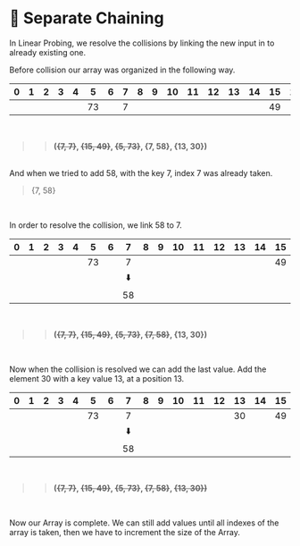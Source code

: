 # :link: Separate Chaining

In Linear Probing, we resolve the collisions by linking the new input in to already existing one.

Before collision our array was organized in the following way.

|  0  |  1  |  2  |  3  |  4  |  5  |  6  |  7  |  8  |  9  |  10 |  11 |  12 |  13 |  14 |  15 |  16 |
|:---:|:---:|:---:|:---:|:---:|:---:|:---:|:---:|:---:|:---:|:---:|:---:|:---:|:---:|:---:|:---:|:---:|
|     |     |     |     |     |  73 |     |  7  |     |     |     |     |     |     |     |  49 |     |

<br />

>>__(~~{7, 7}~~, ~~{15, 49}~~, ~~{5, 73}~~, {7, 58}, {13, 30})__

<br />
And when we tried to add 58, with the key 7, index 7 was already taken.

<br />

> {7, 58}
  
<br />

In order to resolve the collision, we link 58 to 7.

|  0  |  1  |  2  |  3  |  4  |  5  |  6  |  7  |  8  |  9  |  10 |  11 |  12 |  13 |  14 |  15 |  16 |
|:---:|:---:|:---:|:---:|:---:|:---:|:---:|:---:|:---:|:---:|:---:|:---:|:---:|:---:|:---:|:---:|:---:|
|     |     |     |     |     |  73 |     |  7  |     |     |     |     |     |     |     |  49 |     |
|     |     |     |     |     |     |     |   :arrow_down: |     |     |     |     |     |     |     |     |     |
|     |     |     |     |     |     |     |  58 |     |     |     |     |     |     |     |     |     |

<br />

>>__(~~{7, 7}~~, ~~{15, 49}~~, ~~{5, 73}~~, ~~{7, 58}~~, {13, 30})__

<br />

Now when the collision is resolved we can add the last value. Add the element 30 with a key value 13, at a position 13.

|  0  |  1  |  2  |  3  |  4  |  5  |  6  |  7  |  8  |  9  |  10 |  11 |  12 |  13 |  14 |  15 |  16 |
|:---:|:---:|:---:|:---:|:---:|:---:|:---:|:---:|:---:|:---:|:---:|:---:|:---:|:---:|:---:|:---:|:---:|
|     |     |     |     |     |  73 |     |  7  |     |     |     |     |     |  30 |     |  49 |     |
|     |     |     |     |     |     |     |   :arrow_down: |     |     |     |     |     |     |     |     |     |
|     |     |     |     |     |     |     |  58 |     |     |     |     |     |     |     |     |     |

<br />

>>__(~~{7, 7}~~, ~~{15, 49}~~, ~~{5, 73}~~, ~~{7, 58}~~, ~~{13, 30})~~__

<br />

Now our Array is complete. We can still add values until all indexes of the array is taken, then we have to increment the size of the Array.
